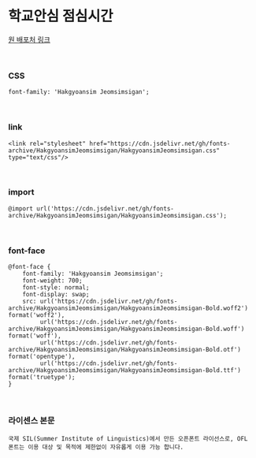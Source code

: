 # 학교안심 점심시간

[원 배포처 링크](https://copyright.keris.or.kr/wft/fntDwnldView?fntGrpId=GFT202312110000000000017)

&nbsp;

### CSS

```
font-family: 'Hakgyoansim Jeomsimsigan';
```

&nbsp;

### link

```
<link rel="stylesheet" href="https://cdn.jsdelivr.net/gh/fonts-archive/HakgyoansimJeomsimsigan/HakgyoansimJeomsimsigan.css" type="text/css"/>
```

&nbsp;

### import

```
@import url('https://cdn.jsdelivr.net/gh/fonts-archive/HakgyoansimJeomsimsigan/HakgyoansimJeomsimsigan.css');
```

&nbsp;

### font-face

```
@font-face {
    font-family: 'Hakgyoansim Jeomsimsigan';
    font-weight: 700;
    font-style: normal;
    font-display: swap;
    src: url('https://cdn.jsdelivr.net/gh/fonts-archive/HakgyoansimJeomsimsigan/HakgyoansimJeomsimsigan-Bold.woff2') format('woff2'),
         url('https://cdn.jsdelivr.net/gh/fonts-archive/HakgyoansimJeomsimsigan/HakgyoansimJeomsimsigan-Bold.woff') format('woff'),
         url('https://cdn.jsdelivr.net/gh/fonts-archive/HakgyoansimJeomsimsigan/HakgyoansimJeomsimsigan-Bold.otf') format('opentype'),
         url('https://cdn.jsdelivr.net/gh/fonts-archive/HakgyoansimJeomsimsigan/HakgyoansimJeomsimsigan-Bold.ttf') format('truetype');
}
```

&nbsp;

### 라이센스 본문

```
국제 SIL(Summer Institute of Linguistics)에서 만든 오픈폰트 라이선스로, OFL 폰트는 이용 대상 및 목적에 제한없이 자유롭게 이용 가능 합니다.
```
